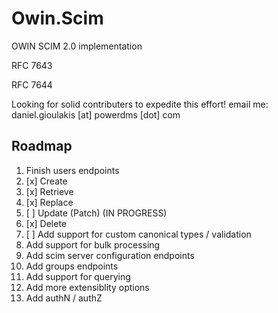 # Owin.Scim
OWIN SCIM 2.0 implementation

RFC 7643

RFC 7644

Looking for solid contributers to expedite this effort!
email me:  daniel.gioulakis [at] powerdms [dot] com


Roadmap
-------

1. Finish users endpoints
  1. [x] Create  
  2. [x] Retrieve  
  3. [x] Replace  
  4. [ ] Update (Patch) (IN PROGRESS)
  5. [x] Delete  
  6. [ ] Add support for custom canonical types / validation
2. Add support for bulk processing
3. Add scim server configuration endpoints
4. Add groups endpoints
5. Add support for querying
6. Add more extensiblity options
7. Add authN / authZ
